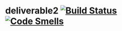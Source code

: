 # deliverable2 [![Build Status](https://travis-ci.com/MicheleSalvatori/isw2-deliverable2.svg?branch=master)](https://travis-ci.com/MicheleSalvatori/isw2-deliverable2) [![Code Smells](https://sonarcloud.io/api/project_badges/measure?project=MicheleSalvatori_isw2-deliverable2&metric=code_smells)](https://sonarcloud.io/dashboard?id=MicheleSalvatori_isw2-deliverable2)
